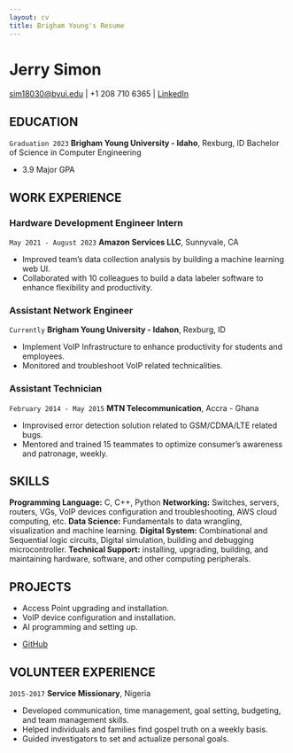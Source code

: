 ```yaml
---
layout: cv
title: Brigham Young's Resume
---
```

# Jerry Simon


<div id="webaddress">
<a href="datascience@byui.edu">sim18030@byui.edu</a>
| +1 208 710 6365
| <a href="https://www.linkedin.com/in/jerry-simon">LinkedIn</a>
</div>

<!-- https://www.monique.tech/the-art-of-markdown -->

## EDUCATION


`Graduation 2023`
__Brigham Young University - Idaho__, Rexburg, ID
Bachelor of Science in Computer Engineering

- 3.9 Major GPA


## WORK EXPERIENCE

### Hardware Development Engineer Intern

`May 2021 - August 2023`
__Amazon Services LLC__, Sunnyvale, CA


- Improved team’s data collection analysis by building a machine learning web UI.
- Collaborated with 10 colleagues to build a data labeler software to enhance flexibility and productivity.

### Assistant Network Engineer

`Currently`
__Brigham Young University - Idahon__, Rexburg, ID

- Implement VoIP Infrastructure to enhance productivity for students and employees.
- Monitored and troubleshoot VoIP related technicalities.
 

### Assistant Technician

`February 2014 - May 2015`
__MTN Telecommunication__, Accra - Ghana

- Improvised error detection solution related to GSM/CDMA/LTE related bugs.
- Mentored and trained 15 teammates to optimize consumer’s awareness and patronage, weekly.

## SKILLS

__Programming Language:__ C, C++, Python
 __Networking:__ Switches, servers, routers, VGs, VoIP devices configuration and troubleshooting, AWS cloud computing, etc.
 __Data Science:__ Fundamentals to data wrangling, visualization and machine learning.
 __Digital System:__ Combinational and Sequential logic circuits, Digital simulation, building and debugging microcontroller.
 __Technical Support:__ installing, upgrading, building, and maintaining hardware, software, and other computing peripherals.

## PROJECTS

- Access Point upgrading and installation.
- VoIP device configuration and installation.
- AI programming and setting up.
<div id="webaddress"> 

- <a href="https://github.com/Barjona1">GitHub</a></div>

## VOLUNTEER EXPERIENCE
`2015-2017`
__Service Missionary__, Nigeria

- Developed communication, time management, goal setting, budgeting, and team management skills.
- Helped individuals and families find gospel truth on a weekly basis.
- Guided investigators to set and actualize personal goals.